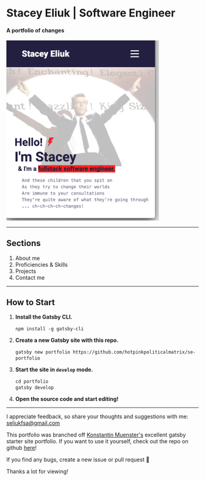 # Stacey Eliuk | Software Engineer

#### A portfolio of changes

<img src="screenshot.png" alt="Stacey Eliuk Portfolio Screenshot" width="400" />

---

## Sections

1. About me
2. Proficiencies & Skills
3. Projects
4. Contact me

---

## How to Start

1. **Install the Gatsby CLI.**

   ```
   npm install -g gatsby-cli

   ```

2. **Create a new Gatsby site with this repo.**

   ```
   gatsby new portfolio https://github.com/hotpinkpoliticalmatrix/se-portfolio
   ```

3. **Start the site in `develop` mode.**

   ```
   cd portfolio
   gatsby develop
   ```

4. **Open the source code and start editing!**

---

I appreciate feedback, so share your thoughts and suggestions with me: [seliukfsa@gmail.com](mailto:seliukfsa@gmail.com)

This portfolio was branched off [Konstantin Muenster's](https://www.konstantin.digital/) excellent gatsby starter site portfolio. If you want to use it yourself, check out the repo on github [here](https://github.com/konstantinmuenster/gatsby-starter-portfolio-minimal)!

If you find any bugs, create a new issue or pull request 🙏

Thanks a lot for viewing!
